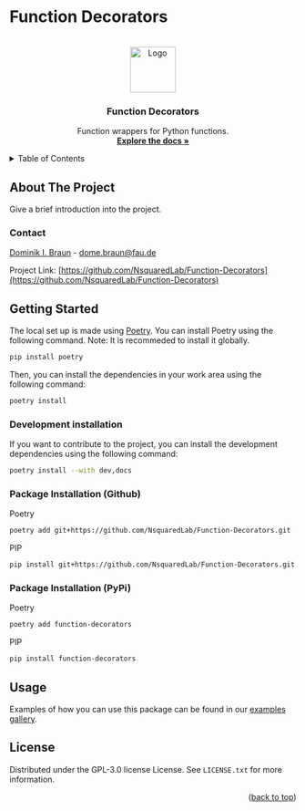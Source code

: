 # Function Decorators

<!-- PROJECT LOGO -->
<br />
<div align="center">
  <a href="https://github.com/Daserym/Function-Decorators">
    <img src="images/logo.png" alt="Logo" width="80" height="80">
  </a>

<h3 align="center">Function Decorators</h3>

  <p align="center">
  Function wrappers for Python functions.
    <br />
    <a href="https://nsquaredlab.github.io/Function-Decorators/"><strong>Explore the docs »</strong></a>
  </p>
</div>



<!-- TABLE OF CONTENTS -->
<details>
  <summary>Table of Contents</summary>
  <ol>
    <li>
      <a href="#about-the-project">About The Project</a>
    </li>
    <li><a href="#contact">Contact</a></li>
    <li>
      <a href="#getting-started">Getting Started</a>
      <ul>
        <li><a href="#development-installation">Development Installation</a></li>
        <li><a href="#package-installation">Package Installation</a></li>
      </ul>
    </li>
    <li><a href="#usage">Usage</a></li>
    <li><a href="#license">License</a></li>
  </ol>
</details>


## About The Project

Give a brief introduction into the project.

<!-- CONTACT -->
### Contact

 [Dominik I. Braun](https://www.nsquared.tf.fau.de/person/dominik-braun/) - dome.braun@fau.de

Project Link: [https://github.com/NsquaredLab/Function-Decorators](https://github.com/NsquaredLab/Function-Decorators)


<!-- GETTING STARTED -->
## Getting Started

The local set up is made using [Poetry](https://python-poetry.org/). You can install Poetry using the following command.
Note: It is recommeded to install it globally.
```bash
pip install poetry
```

Then, you can install the dependencies in your work area using the following command:
```bash
poetry install
```

### Development installation
If you want to contribute to the project, you can install the development dependencies using the following command:
```bash
poetry install --with dev,docs
```

### Package Installation (Github)
Poetry
```Bash
poetry add git+https://github.com/NsquaredLab/Function-Decorators.git
```

PIP
```sh
pip install git+https://github.com/NsquaredLab/Function-Decorators.git
```

### Package Installation (PyPi)
Poetry
```Bash
poetry add function-decorators
```

PIP
```sh
pip install function-decorators
```


<!-- USAGE EXAMPLES -->
## Usage

Examples of how you can use this package can be found in our [examples gallery](https://nsquaredlab.github.io/Function-Decorators/auto_examples/index.html).


<!-- LICENSE -->
## License

Distributed under the GPL-3.0 license License. See `LICENSE.txt` for more information.

<p align="right">(<a href="#readme-top">back to top</a>)</p>
